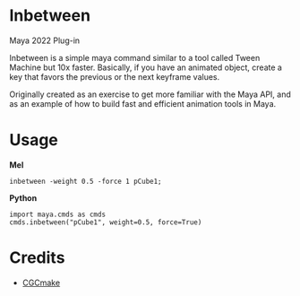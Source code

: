 # Inbetween
Maya 2022 Plug-in

Inbetween is a simple maya command similar to a tool called Tween Machine but 10x faster. Basically, if you have an animated object, create a key that favors the previous or the next keyframe values.

Originally created as an exercise to get more familiar with the Maya API, and as an example of how to build fast and efficient animation tools in Maya.

# Usage
**Mel**
```
inbetween -weight 0.5 -force 1 pCube1;
```

**Python**
```
import maya.cmds as cmds
cmds.inbetween("pCube1", weight=0.5, force=True)
```

# Credits
- [CGCmake](https://github.com/chadmv/cgcmake)